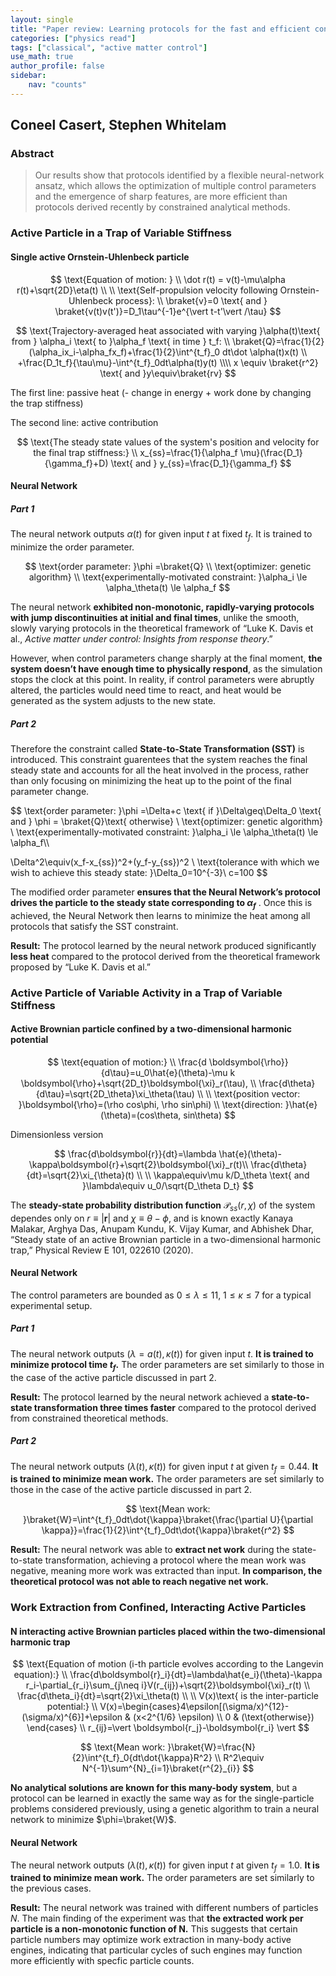 ```yaml
---
layout: single
title: "Paper review: Learning protocols for the fast and efficient control of active matter"
categories: ["physics read"]
tags: ["classical", "active matter control"]
use_math: true
author_profile: false
sidebar: 
    nav: "counts"
---
```


## Coneel Casert, Stephen Whitelam

### Abstract

> Our results show that protocols identified by a flexible neural-network ansatz, which allows the optimization of multiple control parameters and the emergence of sharp features, are more efficient than protocols derived recently by constrained analytical methods.

### Active Particle in a Trap of Variable Stiffness

#### Single active Ornstein-Uhlenbeck particle

$$
\text{Equation of motion: }
\\
\dot r(t) = v(t)-\mu\alpha r(t)+\sqrt{2D}\eta(t)
\\
\\
\text{Self-propulsion velocity following Ornstein-Uhlenbeck process}: 
\\
\braket{v}=0 \text{ and } \braket{v(t)v(t')}=D_1\tau^{-1}e^{\vert t-t'\vert /\tau}
$$



$$
\text{Trajectory-averaged heat associated with varying }\alpha(t)\text{ from } \alpha_i \text{ to }\alpha_f \text{ in time } t_f:
\\
\braket{Q}=\frac{1}{2}(\alpha_ix_i-\alpha_fx_f)+\frac{1}{2}\int^{t_f}_0 dt\dot \alpha(t)x(t) \\
+\frac{D_1t_f}{\tau\mu}-\int^{t_f}_0dt\alpha(t)y(t)
\\\\
x \equiv \braket{r^2} \text{ and }y\equiv\braket{rv}
$$

The first line: passive heat (- change in energy + work done by changing the trap stiffness)

The second line: active contribution


$$
\text{The steady state values of the system's position and velocity for the final trap stiffness:}
\\
x_{ss}=\frac{1}{\alpha_f \mu}(\frac{D_1}{\gamma_f}+D) \text{ and } y_{ss}=\frac{D_1}{\gamma_f}
$$

#### Neural Network

##### Part 1

The neural network outputs $\alpha(t)$ for given input $t$ at fixed $t_f$. It is trained to minimize the order parameter.

$$
\text{order parameter: }\phi =\braket{Q}
\\
\text{optimizer: genetic algorithm}
\\
\text{experimentally-motivated constraint: }\alpha_i \le \alpha_\theta(t) \le \alpha_f
$$

The neural network **exhibited non-monotonic, rapidly-varying protocols with jump discontinuities at initial and final times**, unlike the smooth, slowly varying protocols in the theoretical framework of “Luke K. Davis et al., *Active matter under control: Insights from response theory*.”

However, when control parameters change sharply at the final moment, **the system doesn’t have enough time to physically respond**, as the simulation stops the clock at this point. In reality, if control parameters were abruptly altered, the particles would need time to react, and heat would be generated as the system adjusts to the new state. 



##### Part 2

Therefore the constraint called **State-to-State Transformation (SST)** is introduced. This constraint guarentees that the system reaches the final steady state and accounts for all the heat involved in the process, rather than only focusing on minimizing the heat up to the point of the final parameter change.

$$
\text{order parameter: }\phi =\Delta+c \text{ if }\Delta\geq\Delta_0 \text{ and } \phi = \braket{Q}\text{ otherwise}
\\
\text{optimizer: genetic algorithm}
\\
\text{experimentally-motivated constraint: }\alpha_i \le \alpha_\theta(t) \le \alpha_f\\\\

\Delta^2\equiv(x_f-x_{ss})^2+(y_f-y_{ss})^2
\\
\text{tolerance with which we wish to achieve this steady state: }\Delta_0=10^{-3}\\
c=100
$$

The modified order parameter **ensures that the Neural Network’s protocol drives the particle to the steady state corresponding to  $\alpha_f$** . Once this is achieved, the Neural Network then learns to minimize the heat among all protocols that satisfy the SST constraint.

**Result:** The protocol learned by the neural network produced significantly **less heat** compared to the protocol derived from the theoretical framework proposed by “Luke K. Davis et al.”



### Active Particle of Variable Activity in a Trap of Variable Stiffness

#### Active Brownian particle confined by a two-dimensional harmonic potential

$$
\text{equation of motion:}
\\
\frac{d \boldsymbol{\rho}}{d\tau}=u_0\hat{e}(\theta)-\mu k \boldsymbol{\rho}+\sqrt{2D_t}\boldsymbol{\xi}_r(\tau),
\\
\frac{d\theta}{d\tau}=\sqrt{2D_\theta}\xi_\theta(\tau)
\\
\\
\text{position vector: }\boldsymbol{\rho}=(\rho cos\phi, \rho sin\phi)
\\
\text{direction: }\hat{e}(\theta)=(cos\theta, sin\theta)
$$

Dimensionless version

$$
\frac{d\boldsymbol{r}}{dt}=\lambda \hat{e}(\theta)-\kappa\boldsymbol{r}+\sqrt{2}\boldsymbol{\xi}_r(t)\\
\frac{d\theta}{dt}=\sqrt{2}\xi_{\theta}(t)
\\
\\
\kappa\equiv\mu k/D_\theta \text{ and }\lambda\equiv u_0/\sqrt{D_\theta D_t}
$$

The **steady-state probability distribution function** $\mathcal{P}_{ss}(r, \chi)$ of the system dependes only on $r \equiv \vert \boldsymbol{r} \vert$ and $\chi \equiv \theta-\phi$, and is known exactly Kanaya Malakar, Arghya Das, Anupam Kundu, K. Vijay Kumar, and Abhishek Dhar, “Steady state of an active Brownian particle in a two-dimensional harmonic trap,” Physical Review E 101, 022610 (2020).



#### Neural Network

The control parameters are bounded as $0\leq \lambda\leq11,\ 1\leq\kappa\leq7$ for a typical experimental setup.

##### Part 1

The neural network outputs $(\lambda=a(t), \kappa(t))$ for given input $t$. **It is trained to minimize protocol time $t_f$.** The order parameters are set similarly to those in the case of the active particle discussed in part 2. 

**Result:** The protocol learned by the neural network achieved a **state-to-state transformation three times faster** compared to the protocol derived from constrained theoretical methods.

##### Part 2

The neural network outputs $(\lambda(t), \kappa(t))$ for given input $t$ at given $t_f=0.44$. **It is trained to minimize mean work.** The order parameters are set similarly to those in the case of the active particle discussed in part 2.

$$
\text{Mean work: }\braket{W}=\int^{t_f}_0dt\dot{\kappa}\braket{\frac{\partial U}{\partial \kappa}}=\frac{1}{2}\int^{t_f}_0dt\dot{\kappa}\braket{r^2}
$$

**Result:** The neural network was able to **extract net work** during the state-to-state transformation, achieving a protocol where the mean work was negative, meaning more work was extracted than input. **In comparison, the theoretical protocol was not able to reach negative net work.**



### Work Extraction from Confined, Interacting Active Particles

#### N interacting active Brownian particles placed within the two-dimensional harmonic trap



$$
\text{Equation of motion (i-th particle evolves according to the Langevin equation):}
\\
\frac{d\boldsymbol{r}_i}{dt}=\lambda\hat{e_i}(\theta)-\kappa r_i-\partial_{r_i}\sum_{j\neq i}V(r_{ij})+\sqrt{2}\boldsymbol{\xi}_r(t)
\\
\frac{d\theta_i}{dt}=\sqrt{2}\xi_\theta(t)
\\
\\
V(x)\text{ is the inter-particle potential:}
\\
V(x)=\begin{cases}4\epsilon[(\sigma/x)^{12}-(\sigma/x)^{6}]+\epsilon & (x<2^{1/6} \epsilon)
\\
0 & (\text{otherwise}) \end{cases}
\\
r_{ij}=\vert \boldsymbol{r_j}-\boldsymbol{r_i} \vert
$$

$$
\text{Mean work: }\braket{W}=\frac{N}{2}\int^{t_f}_0{dt\dot{\kappa}R^2}
\\
R^2\equiv N^{-1}\sum^{N}_{i=1}\braket{r^{2}_{i}}
$$

**No analytical solutions are known for this many-body system**, but a protocol can be learned in exactly the same way as for the single-particle problems considered previously, using a genetic algorithm to train a neural network to minimize $\phi=\braket{W}$.

#### Neural Network

The neural network outputs $(\lambda(t), \kappa(t))$ for given input $t$ at given $t_f=1.0$. **It is trained to minimize mean work.** The order parameters are set similarly to the previous cases.



**Result:** The neural network was trained with different numbers of particles $N$. The main finding of the experiment was that **the extracted work per particle is a non-monotonic function of N.** This suggests that certain particle numbers may optimize work extraction in many-body active engines, indicating that particular cycles of such engines may function more efficiently with specfic particle counts.

